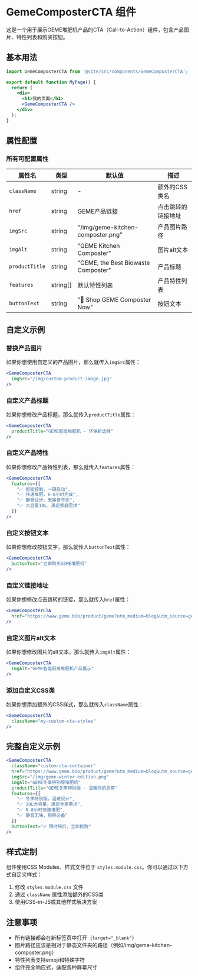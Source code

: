 # GemeComposterCTA 组件

这是一个用于展示GEME堆肥机产品的CTA（Call-to-Action）组件，包含产品图片、特性列表和购买按钮。

## 基本用法

```jsx
import GemeComposterCTA from '@site/src/components/GemeComposterCTA';

export default function MyPage() {
  return (
    <div>
      <h1>我的页面</h1>
      <GemeComposterCTA />
    </div>
  );
}
```

## 属性配置

### 所有可配置属性

| 属性名 | 类型 | 默认值 | 描述 |
|--------|------|--------|------|
| `className` | string | - | 额外的CSS类名 |
| `href` | string | GEME产品链接 | 点击跳转的链接地址 |
| `imgSrc` | string | "/img/geme-kitchen-composter.png" | 产品图片路径 |
| `imgAlt` | string | "GEME Kitchen Composter" | 图片alt文本 |
| `productTitle` | string | "GEME, the Best Biowaste Composter" | 产品标题 |
| `features` | string[] | 默认特性列表 | 产品特性列表 |
| `buttonText` | string | "🛒 Shop GEME Composter Now" | 按钮文本 |

## 自定义示例

### 替换产品图片

如果你想使用自定义的产品图片，那么就传入`imgSrc`属性：

```jsx
<GemeComposterCTA 
  imgSrc="/img/custom-product-image.jpg"
/>
```

### 自定义产品标题

如果你想修改产品标题，那么就传入`productTitle`属性：

```jsx
<GemeComposterCTA 
  productTitle="GEME智能堆肥机 - 环保新选择"
/>
```

### 自定义产品特性

如果你想修改产品特性列表，那么就传入`features`属性：

```jsx
<GemeComposterCTA 
  features={[
    "✅ 智能控制，一键启动",
    "✅ 快速堆肥，6-8小时完成",
    "✅ 静音设计，无噪音干扰",
    "✅ 大容量19L，满足家庭需求"
  ]}
/>
```

### 自定义按钮文本

如果你想修改按钮文字，那么就传入`buttonText`属性：

```jsx
<GemeComposterCTA 
  buttonText="立即购买GEME堆肥机"
/>
```

### 自定义链接地址

如果你想修改点击跳转的链接，那么就传入`href`属性：

```jsx
<GemeComposterCTA 
  href="https://www.geme.bio/product/geme?utm_medium=blog&utm_source=geme_website&utm_campaign=special_offer"
/>
```

### 自定义图片alt文本

如果你想修改图片的alt文本，那么就传入`imgAlt`属性：

```jsx
<GemeComposterCTA 
  imgAlt="GEME智能厨房堆肥机产品展示"
/>
```

### 添加自定义CSS类

如果你想添加额外的CSS样式，那么就传入`className`属性：

```jsx
<GemeComposterCTA 
  className="my-custom-cta-styles"
/>
```

## 完整自定义示例

```jsx
<GemeComposterCTA 
  className="custom-cta-container"
  href="https://www.geme.bio/product/geme?utm_medium=blog&utm_source=geme_website&utm_campaign=winter_sale"
  imgSrc="/img/geme-winter-edition.png"
  imgAlt="GEME冬季特别版堆肥机"
  productTitle="GEME冬季特别版 - 温暖你的厨房"
  features={[
    "✅ 冬季特别版，温暖设计",
    "✅ 19L大容量，满足全家需求",
    "✅ 6-8小时快速堆肥",
    "✅ 静音无味，厨房必备"
  ]}
  buttonText="🔥 限时特价，立即抢购"
/>
```

## 样式定制

组件使用CSS Modules，样式文件位于 `styles.module.css`。你可以通过以下方式自定义样式：

1. 修改 `styles.module.css` 文件
2. 通过 `className` 属性添加额外的CSS类
3. 使用CSS-in-JS或其他样式解决方案

## 注意事项

- 所有链接都会在新标签页中打开（`target="_blank"`）
- 图片路径应该是相对于静态文件夹的路径（例如/img/geme-kitchen-composter.png）
- 特性列表支持emoji和特殊字符
- 组件完全响应式，适配各种屏幕尺寸 